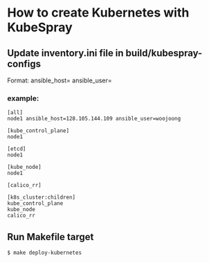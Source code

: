 # How to create Kubernetes with KubeSpray

## Update inventory.ini file in build/kubespray-configs

Format: <hostname> ansible_host=<node-ip> ansible_user=<node-user>

### example:
```text
[all]
node1 ansible_host=128.105.144.109 ansible_user=woojoong

[kube_control_plane]
node1

[etcd]
node1

[kube_node]
node1

[calico_rr]

[k8s_cluster:children]
kube_control_plane
kube_node
calico_rr

```

## Run Makefile target

```bash
$ make deploy-kubernetes
```